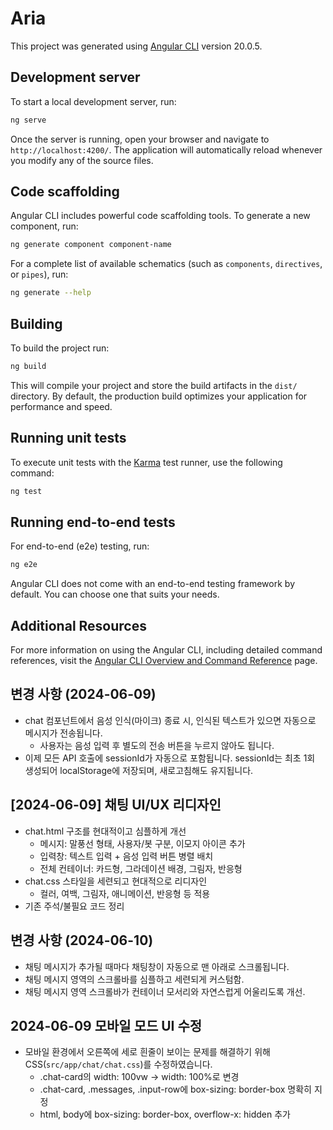 # Aria

This project was generated using [Angular CLI](https://github.com/angular/angular-cli) version 20.0.5.

## Development server

To start a local development server, run:

```bash
ng serve
```

Once the server is running, open your browser and navigate to `http://localhost:4200/`. The application will automatically reload whenever you modify any of the source files.

## Code scaffolding

Angular CLI includes powerful code scaffolding tools. To generate a new component, run:

```bash
ng generate component component-name
```

For a complete list of available schematics (such as `components`, `directives`, or `pipes`), run:

```bash
ng generate --help
```

## Building

To build the project run:

```bash
ng build
```

This will compile your project and store the build artifacts in the `dist/` directory. By default, the production build optimizes your application for performance and speed.

## Running unit tests

To execute unit tests with the [Karma](https://karma-runner.github.io) test runner, use the following command:

```bash
ng test
```

## Running end-to-end tests

For end-to-end (e2e) testing, run:

```bash
ng e2e
```

Angular CLI does not come with an end-to-end testing framework by default. You can choose one that suits your needs.

## Additional Resources

For more information on using the Angular CLI, including detailed command references, visit the [Angular CLI Overview and Command Reference](https://angular.dev/tools/cli) page.

## 변경 사항 (2024-06-09)
- chat 컴포넌트에서 음성 인식(마이크) 종료 시, 인식된 텍스트가 있으면 자동으로 메시지가 전송됩니다.
  - 사용자는 음성 입력 후 별도의 전송 버튼을 누르지 않아도 됩니다.
- 이제 모든 API 호출에 sessionId가 자동으로 포함됩니다. sessionId는 최초 1회 생성되어 localStorage에 저장되며, 새로고침해도 유지됩니다.

## [2024-06-09] 채팅 UI/UX 리디자인

- chat.html 구조를 현대적이고 심플하게 개선
  - 메시지: 말풍선 형태, 사용자/봇 구분, 이모지 아이콘 추가
  - 입력창: 텍스트 입력 + 음성 입력 버튼 병렬 배치
  - 전체 컨테이너: 카드형, 그라데이션 배경, 그림자, 반응형
- chat.css 스타일을 세련되고 현대적으로 리디자인
  - 컬러, 여백, 그림자, 애니메이션, 반응형 등 적용
- 기존 주석/불필요 코드 정리

## 변경 사항 (2024-06-10)
- 채팅 메시지가 추가될 때마다 채팅창이 자동으로 맨 아래로 스크롤됩니다.
- 채팅 메시지 영역의 스크롤바를 심플하고 세련되게 커스텀함.
- 채팅 메시지 영역 스크롤바가 컨테이너 모서리와 자연스럽게 어울리도록 개선.

## 2024-06-09 모바일 모드 UI 수정
- 모바일 환경에서 오른쪽에 세로 흰줄이 보이는 문제를 해결하기 위해 CSS(`src/app/chat/chat.css`)를 수정하였습니다.
  - .chat-card의 width: 100vw → width: 100%로 변경
  - .chat-card, .messages, .input-row에 box-sizing: border-box 명확히 지정
  - html, body에 box-sizing: border-box, overflow-x: hidden 추가
